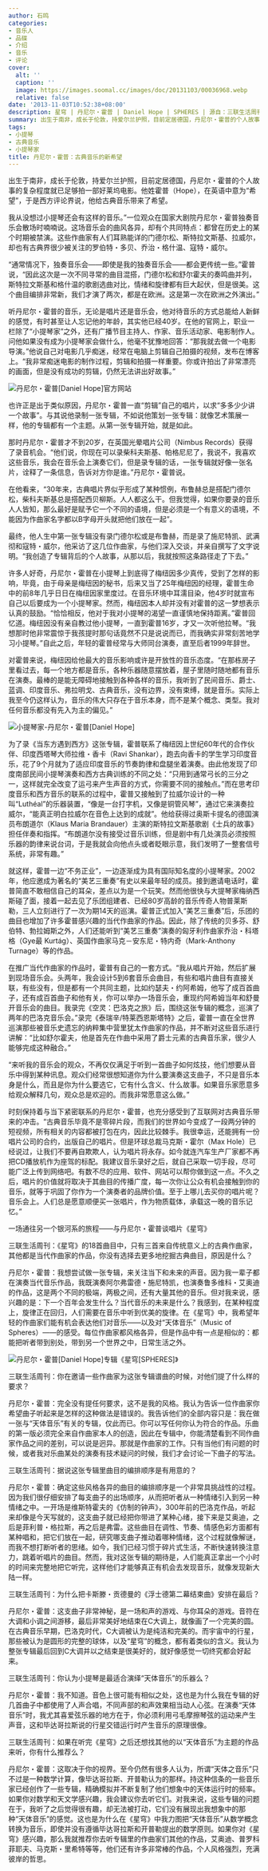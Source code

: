 ```yaml
---
author: 石鸣
categories:
- 音乐人
- 品碟
- 介绍
- 音乐
- 评论
cover:
  alt: ''
  caption: ''
  image: https://images.soomal.cc/images/doc/20131103/00036968.webp
  relative: false
date: '2013-11-03T10:52:38+08:00'
description: 星穹 | 丹尼尔・霍普 | Daniel Hope | SPHERES | 源自：三联生活周刊 | 版权：转载 |  平均/总评分：10.00/80
summary: 出生于南非，成长于伦敦，持爱尔兰护照，目前定居德国，丹尼尔・霍普的个人故事的复杂程度就已足够拍一部好莱坞电影。他姓霍普（Hope），在英语中意为“希望”，于是西方评论界说，他给古典音乐带来了希望……
tags:
- 小提琴
- 古典音乐
- 小提琴家
title: 丹尼尔・霍普：古典音乐的新希望
---
```


出生于南非，成长于伦敦，持爱尔兰护照，目前定居德国，丹尼尔・霍普的个人故事的复杂程度就已足够拍一部好莱坞电影。他姓霍普（Hope），在英语中意为“希望”，于是西方评论界说，他给古典音乐带来了希望。

我从没想过小提琴还会有这样的音乐。”一位观众在国家大剧院丹尼尔・霍普独奏音乐会散场时喃喃说。这场音乐会的曲风各异，却有个共同特点：都曾在历史上的某个时期被禁演。这些作曲家有人们耳熟能详的门德尔松、斯特拉文斯基、拉威尔，却也有古典界很少被关注的罗伯特・多贝、乔治・格什温、寇特・威尔。

“通常情况下，独奏音乐会――即使是我的独奏音乐会――都会更传统一些。”霍普说，“因此这次是一次不同寻常的曲目混搭，门德尔松和舒尔霍夫的奏鸣曲并列，斯特拉文斯基和格什温的歌剧选曲对比，情绪和旋律都有巨大起伏，但是很美。这个曲目编排非常新，我们才演了两次，都是在欧洲。这是第一次在欧洲之外演出。”

听丹尼尔・霍普的音乐，无论是唱片还是音乐会，他对待音乐的方式总能给人新鲜的感觉，有时甚至让人忘记他的年龄，其实他已经40岁。在他的官网上，职业一栏除了“小提琴家”之外，还有广播节目主持人、作家、音乐活动家、电影制作人。问他如果没有成为小提琴家会做什么，他毫不犹豫地回答：“那我就去做一个电影导演。”他说自己对电影几乎痴迷，经常在电脑上剪辑自己拍摄的视频，发布在博客上。“我非常痴迷电影的制作过程，剪辑和拍摄一样重要。你或许拍出了非常漂亮的画面，但是没有成功的剪辑，仍然无法讲出好故事。”

![丹尼尔・霍普[Daniel Hope]官方网站](https://images.soomal.cc/images/doc/20131103/00036968.webp)





也许正是出于类似原因，丹尼尔・霍普一直“剪辑”自己的唱片，以求“多多少少讲一个故事”。与其说他录制一张专辑，不如说他策划一张专辑：就像艺术策展一样，他的专辑都有一个主题。从第一张专辑开始，就是如此。

那时丹尼尔・霍普才不到20岁，在英国光晕唱片公司（Nimbus Records）获得了录音机会。“他们说，你现在可以录柴科夫斯基、帕格尼尼了，我说不，我喜欢这些音乐，我会在音乐会上演奏它们，但是录专辑的话，一张专辑就好像一张名片，诠释了一条信息，告诉对方你是谁。”丹尼尔・霍普说。

在他看来，“30年来，古典唱片界似乎形成了某种惯例，布鲁赫总是搭配门德尔松，柴科夫斯基总是搭配西贝柳斯。人人都这么干。但我觉得，如果你要录的音乐人人皆知，那么最好是赋予它一个不同的语境，但是必须是一个有意义的语境，不能因为作曲家名字都以B字母开头就把他们放在一起”。

最终，他人生中第一张专辑没有录门德尔松或是布鲁赫，而是录了施尼特凯、武满彻和寇特・威尔，他采访了这几位作曲家，与他们深入交谈，并亲自撰写了文字说明。“我创造了专辑背后的个人故事，从那以后，我就按照这条路径走了下去。”

许多人好奇，丹尼尔・霍普在小提琴上到底得了梅纽因多少真传，受到了怎样的影响，毕竟，由于母亲是梅纽因的秘书，后来又当了25年梅纽因的经理，霍普生命中的前8年几乎日日在梅纽因家里度过。在音乐环境中耳濡目染，他4岁时就宣布自己以后要成为一个小提琴家。然而，梅纽因本人却并没有对霍普的这一梦想表示认真的鼓励。“恰恰相反，他对于我对小提琴的渴望一直谨慎地保持距离。”霍普回忆道。梅纽因没有亲自教过他小提琴，一直到霍普16岁，才又一次听他拉琴。“我想那时他非常震惊于我孩提时那句话竟然不只是说说而已，而我确实非常刻苦地学习小提琴。”自此之后，年轻的霍普经常与大师同台演奏，直至后者1999年辞世。

对霍普来说，梅纽因给他最大的音乐影响或许是开放性的音乐态度。“在那栋房子里看过去，每一个地方都是音乐，各种乐器随意摆放着，屋子里随时随地都有音乐在演奏。最棒的是能无障碍地接触到各种各样的音乐，我听到了民间音乐、爵士、蓝调、印度音乐、弗拉明戈、古典音乐，没有边界，没有束缚，就是音乐。实际上我至今仍这样认为，音乐的伟大只存在于音乐本身，而不是某个概念、类型。我对任何音乐都没有先入为主的偏见。”

![小提琴家-丹尼尔・霍普[Daniel Hope]](https://images.soomal.cc/images/doc/20131103/00036970.webp)





为了录《当东方遇到西方》这张专辑，霍普联系了梅纽因上世纪60年代的合作伙伴、印度西塔琴大师拉维・香卡（Ravi Shankar），跑去向香卡的学生学习印度音乐，花了9个月就为了适应印度音乐的节奏韵律和盘腿坐着演奏。由此他发现了印度南部民间小提琴演奏和西方古典训练的不同之处：“只用到通常弓长的三分之一，这样就完全改变了运弓来产生声音的方式，你需要不同的接触点。”而在思考印度音乐和西方音乐的联系的过程中，霍普又接触到了拉威尔设计的一种叫“Luthéal”的乐器装置，“像是一台打字机，又像是铜管风琴”，通过它来演奏拉威尔，“能真正明白拉威尔在音色上达到的成就”。他给获得过奥斯卡提名的德国演员布朗道尔（Klaus Maria Brandauer）主演的斯特拉文斯基歌剧《士兵的故事》担任伴奏和指挥。“布朗道尔没有接受过音乐训练，但是剧中有几处演员必须按照乐器的韵律来说台词，于是我就会向他点头或者眨眼示意，我们发明了一整套信号系统，非常有趣。”

就这样，霍普一边“不务正业”，一边逐渐成为具有国际知名度的小提琴家。2002年，他应邀成为著名的“美艺三重奏”有史以来最年轻的成员。接到邀请电话时，霍普简直不敢相信自己的耳朵，差点以为是一个玩笑。然而他很快与大提琴家梅纳西斯碰了面，接着一起去见了乐团组建者、已经80岁高龄的音乐传奇人物普莱斯勒，三人立刻进行了一次为期14天的巡演。霍普正式加入“美艺三重奏”后，乐团的曲目也增加了许多霍普感兴趣的当代作曲家的作品。因此，除了传统的贝多芬、舒伯特、勃拉姆斯之外，人们还能听到“美艺三重奏”演奏的匈牙利作曲家乔治・科塔格（Gye最 Kurtág）、英国作曲家马克－安东尼・特内奇（Mark-Anthony Turnage）等的作品。

在推广当代作曲家的作品时，霍普有自己的一套方式。“我从唱片开始，然后扩展到现场音乐会。头两年，我会设计5到6套音乐会曲目，有些和唱片曲目有直接关联，有些没有，但是都有一个共同主题，比如约瑟夫・约阿希姆，他写了成百首曲子，还有成百首曲子和他有关，你可以举办一场音乐会，重现约阿希姆当年和舒曼开音乐会的曲目。我录完《空灵：巴洛克之旅》后，围绕这张专辑的概念，巡演了两年的巴洛克音乐会。”录完《泰瑞辛/特莱西恩斯塔特》之后，霍普一直在全世界巡演那些被音乐史遗忘的纳粹集中营里犹太作曲家的作品，并不断对这些音乐进行讲解：“比如舒尔霍夫，他是首先在作曲中采用了爵士元素的古典音乐家，很少人能够完成这种融合。”

“来听我的音乐会的观众，不再仅仅满足于听到一首曲子如何炫技，他们想要从音乐中得到某种讯息。观众们经常很想知道你为什么要演奏这支曲子，不只是音乐本身是什么，而且是你为什么要选它，它有什么含义、什么故事。如果音乐家愿意多给观众解释几句，观众总是欢迎的。而我非常愿意这么做。”

时刻保持着与当下紧密联系的丹尼尔・霍普，也充分感受到了互联网对古典音乐带来的冲击。“古典音乐毕竟不是零碎片段，而我们的世界如今变成了一段两分钟的短视频，所有相关的内容都被打包在内，因此比较棘手。我很幸运，还能拥有一份唱片公司的合约，出版自己的唱片。但是环球总裁马克斯・霍尔（Max Hole）已经说过，让我们不要再自欺欺人，认为唱片将永存。如今就连汽车生产厂家都不再把CD播放机作为座驾的标配。我建议音乐录好之后，就自己采取一切手段，尽可能广泛上传到网络吧。有数不尽的应用、软件、网站可以帮你做到这一点。不久之后，唱片的价值就将取决于其曲目的传播广度，每一次你让公众有机会接触到你的音乐，就等于巩固了你作为一个演奏者的品牌价值。至于上哪儿去买你的唱片呢？音乐会上。人们总是愿意顺便买一张唱片，作为物质载体，承载这一晚的音乐记忆。”

一场通往另一个银河系的旅程――与丹尼尔・霍普谈唱片《星穹》

三联生活周刊：《星穹》的18首曲目中，只有三首来自传统意义上的古典作曲家，其他都是当代作曲家的作品，你没有选择去更多地挖掘古典曲目，原因是什么？

丹尼尔・霍普：我想尝试做一张专辑，来关注当下和未来的声音。因为我一辈子都在演奏当代音乐作品，我既演奏阿尔弗雷德・施尼特凯，也演奏鲁多维科・艾奥迪的作品，这是两个不同的极端，两极之间，还有大量其他的音乐。但对我来说，感兴趣的是：下一个百年会发生什么？当代音乐的未来是什么？我感到，在某种程度上，旋律正在回归，人们需要在音乐中听到优美的旋律。在《星穹》中，我希望年轻的作曲家们能有机会表达他们对音乐――以及对“天体音乐”（Music of Spheres）――的感受。每位作曲家都风格各异，但是作品中有一点是相似的：都能把听者带到别处，带到另一个世界之中，日常生活之外。

![丹尼尔・霍普[Daniel Hope]专辑《星穹[SPHERES]》](https://images.soomal.cc/images/doc/20131103/00036969.webp)





三联生活周刊：你在邀请一些作曲家为这张专辑谱曲的时候，对他们提了什么样的要求？

丹尼尔・霍普：完全没有提任何要求，这不是我的风格。我认为告诉一位作曲家你希望曲子听起来是怎样的这种做法是错误的。我告诉他们的全部内容只是：我在做一张与“天体音乐”有关的专辑，仅此而已。你可以写任何你认为符合的作品。乐曲的第一版必须完全来自作曲家本人的创造，因此在专辑中，你能清楚看到不同作曲家作品之间的差别，可以说是迥异。那就是作曲家的工作。只有当他们有问题的时候，或者我对乐曲某处的演奏有技术疑问的时候，我们才会讨论一下曲子的写法。

三联生活周刊：据说这张专辑里曲目的编排顺序是有用意的？

丹尼尔・霍普：确定这些风格各异的曲目的编排顺序是一个非常具挑战性的过程。因为我们很仔细安排了每支曲子的出场顺序，从而把听者从一种情绪引入到另一种情绪之中。一开场是维斯特霍夫的《仿制的钟声》，300年前的巴洛克作品，听起来却像是今天写就的，这支曲子就已经把你带进了某种心绪，接下来是艾奥迪，之后是菲利普・格拉斯，再之后是弗雷。这些曲目在调性、节奏、情感色彩方面都有某种唱和，把它们放在一起，研究哪支曲子推动着哪种情绪，这个过程就像解谜，而我不想打断听者的思绪。如今，我们已经习惯于碎片式生活，不断快速转换注意力，跳着听唱片的曲目。然而，我对这张专辑的期待是，人们能真正拿出一个小时的时间来完整地把它听完，这样他们才能够真正有机会去发现音乐，就像发现新大陆一样。

三联生活周刊：为什么把卡斯滕・贡德曼的《浮士德第二幕结束曲》安排在最后？

丹尼尔・霍普：这支曲子非常神秘，是一场和声的游戏、与你耳朵的游戏。音符在大调和小调之间游移，最后非常美好地结束在C大调上，就像画了一个完美的圆。在古典音乐早期，巴洛克时代，C大调被认为是纯洁和完美的。而宇宙中的行星，那些被认为是圆形的完整的球体，以及“星穹”的概念，都有着类似的含义。我认为整张专辑最后回到C大调并以之结束是很美好的，就好像感觉一切终究都会好起来。

三联生活周刊：你认为小提琴是最适合演绎“天体音乐”的乐器么？

丹尼尔・霍普：我不知道。音色上很可能有相似之处，这也是为什么我在专辑的好几首曲子中都使用了人声合唱，不同声部的和声效果相当动人心弦。在演奏“天体音乐”时，我尤其喜爱弦乐器的地方在于，你必须利用弓毛摩擦琴弦的运动来产生声音，这和毕达哥拉斯说的行星交错运行时产生音乐的原理很像。

三联生活周刊：如果在听完《星穹》之后还想找其他的以“天体音乐”为主题的作品来听，你有什么推荐么？

丹尼尔・霍普：这取决于你的视界。至今仍然有很多人认为，所谓“天体之音乐”只不过是一种数学计算，像毕达哥拉斯、开普勒认为的那样。持这种信条的一些音乐家已经创作了一些专辑，精确模拟并不断复制了他们想象中的天体运行时的频率。如果你对数学和天文学感兴趣，我会建议你去听它们。对我来说，这些专辑的问题在于，我听了之后觉得很有趣，却无法被打动，它们没有展现出我想象中的那种“天体音乐”的感觉。这也是为什么在《星穹》中我力图把“天体音乐”从数学概念转换为音乐，即使并没有遵循毕达哥拉斯和开普勒提出的数学原则。如果你对《星穹》感兴趣，那么我就推荐你去听专辑里的作曲家们其他的作品，艾奥迪、普罗科菲耶夫、马克斯・里希特等等，他们还有许多非常棒的作品，个人风格强烈，充满彼岸的哲思。